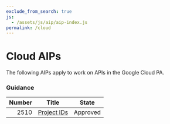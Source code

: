 ```yaml
---
exclude_from_search: true
js:
  - /assets/js/aip/aip-index.js
permalink: /cloud
---
```


# Cloud AIPs

The following AIPs apply to work on APIs in the Google Cloud PA.

### Guidance

| Number | Title                    | State    |
| -----: | ------------------------ | -------- |
|   2510 | [Project IDs](./2510.md) | Approved |
